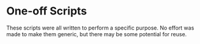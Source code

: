 # One-off Scripts

These scripts were all written to perform a specific purpose. No effort was made to make them generic, but there may be some potential for reuse.

